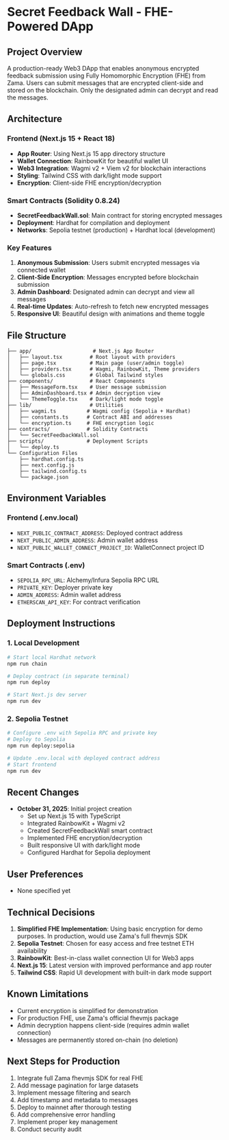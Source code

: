 # Secret Feedback Wall - FHE-Powered DApp

## Project Overview
A production-ready Web3 DApp that enables anonymous encrypted feedback submission using Fully Homomorphic Encryption (FHE) from Zama. Users can submit messages that are encrypted client-side and stored on the blockchain. Only the designated admin can decrypt and read the messages.

## Architecture

### Frontend (Next.js 15 + React 18)
- **App Router**: Using Next.js 15 app directory structure
- **Wallet Connection**: RainbowKit for beautiful wallet UI
- **Web3 Integration**: Wagmi v2 + Viem v2 for blockchain interactions
- **Styling**: Tailwind CSS with dark/light mode support
- **Encryption**: Client-side FHE encryption/decryption

### Smart Contracts (Solidity 0.8.24)
- **SecretFeedbackWall.sol**: Main contract for storing encrypted messages
- **Deployment**: Hardhat for compilation and deployment
- **Networks**: Sepolia testnet (production) + Hardhat local (development)

### Key Features
1. **Anonymous Submission**: Users submit encrypted messages via connected wallet
2. **Client-Side Encryption**: Messages encrypted before blockchain submission
3. **Admin Dashboard**: Designated admin can decrypt and view all messages
4. **Real-time Updates**: Auto-refresh to fetch new encrypted messages
5. **Responsive UI**: Beautiful design with animations and theme toggle

## File Structure

```
├── app/                    # Next.js App Router
│   ├── layout.tsx         # Root layout with providers
│   ├── page.tsx           # Main page (user/admin toggle)
│   ├── providers.tsx      # Wagmi, RainbowKit, Theme providers
│   └── globals.css        # Global Tailwind styles
├── components/            # React Components
│   ├── MessageForm.tsx    # User message submission
│   ├── AdminDashboard.tsx # Admin decryption view
│   └── ThemeToggle.tsx    # Dark/light mode toggle
├── lib/                   # Utilities
│   ├── wagmi.ts          # Wagmi config (Sepolia + Hardhat)
│   ├── constants.ts      # Contract ABI and addresses
│   └── encryption.ts     # FHE encryption logic
├── contracts/            # Solidity Contracts
│   └── SecretFeedbackWall.sol
├── scripts/              # Deployment Scripts
│   └── deploy.ts
└── Configuration Files
    ├── hardhat.config.ts
    ├── next.config.js
    ├── tailwind.config.ts
    └── package.json
```

## Environment Variables

### Frontend (.env.local)
- `NEXT_PUBLIC_CONTRACT_ADDRESS`: Deployed contract address
- `NEXT_PUBLIC_ADMIN_ADDRESS`: Admin wallet address
- `NEXT_PUBLIC_WALLET_CONNECT_PROJECT_ID`: WalletConnect project ID

### Smart Contracts (.env)
- `SEPOLIA_RPC_URL`: Alchemy/Infura Sepolia RPC URL
- `PRIVATE_KEY`: Deployer private key
- `ADMIN_ADDRESS`: Admin wallet address
- `ETHERSCAN_API_KEY`: For contract verification

## Deployment Instructions

### 1. Local Development
```bash
# Start local Hardhat network
npm run chain

# Deploy contract (in separate terminal)
npm run deploy

# Start Next.js dev server
npm run dev
```

### 2. Sepolia Testnet
```bash
# Configure .env with Sepolia RPC and private key
# Deploy to Sepolia
npm run deploy:sepolia

# Update .env.local with deployed contract address
# Start frontend
npm run dev
```

## Recent Changes
- **October 31, 2025**: Initial project creation
  - Set up Next.js 15 with TypeScript
  - Integrated RainbowKit + Wagmi v2
  - Created SecretFeedbackWall smart contract
  - Implemented FHE encryption/decryption
  - Built responsive UI with dark/light mode
  - Configured Hardhat for Sepolia deployment

## User Preferences
- None specified yet

## Technical Decisions
1. **Simplified FHE Implementation**: Using basic encryption for demo purposes. In production, would use Zama's full fhevmjs SDK
2. **Sepolia Testnet**: Chosen for easy access and free testnet ETH availability
3. **RainbowKit**: Best-in-class wallet connection UI for Web3 apps
4. **Next.js 15**: Latest version with improved performance and app router
5. **Tailwind CSS**: Rapid UI development with built-in dark mode support

## Known Limitations
- Current encryption is simplified for demonstration
- For production FHE, use Zama's official fhevmjs package
- Admin decryption happens client-side (requires admin wallet connection)
- Messages are permanently stored on-chain (no deletion)

## Next Steps for Production
1. Integrate full Zama fhevmjs SDK for real FHE
2. Add message pagination for large datasets
3. Implement message filtering and search
4. Add timestamp and metadata to messages
5. Deploy to mainnet after thorough testing
6. Add comprehensive error handling
7. Implement proper key management
8. Conduct security audit
